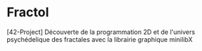 # Fractol
[42-Project] Découverte de la programmation 2D et de l'univers psychédelique des fractales avec la librairie graphique minilibX
